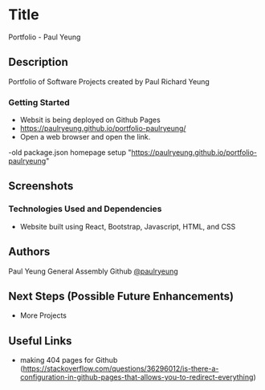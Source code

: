 # Title

Portfolio - Paul Yeung

## Description

Portfolio of Software Projects created by Paul Richard Yeung

### Getting Started

- Websit is being deployed on Github Pages
- https://paulryeung.github.io/portfolio-paulryeung/
- Open a web browser and open the link.

-old package.json homepage setup "https://paulryeung.github.io/portfolio-paulryeung"

## Screenshots

### Technologies Used and Dependencies

- Website built using React, Bootstrap, Javascript, HTML, and CSS

## Authors

Paul Yeung
General Assembly Github [@paulryeung](https://github.com/paulryeung/portfolio-paulryeung)

## Next Steps (Possible Future Enhancements)

- More Projects

## Useful Links

- making 404 pages for Github (https://stackoverflow.com/questions/36296012/is-there-a-configuration-in-github-pages-that-allows-you-to-redirect-everything)
